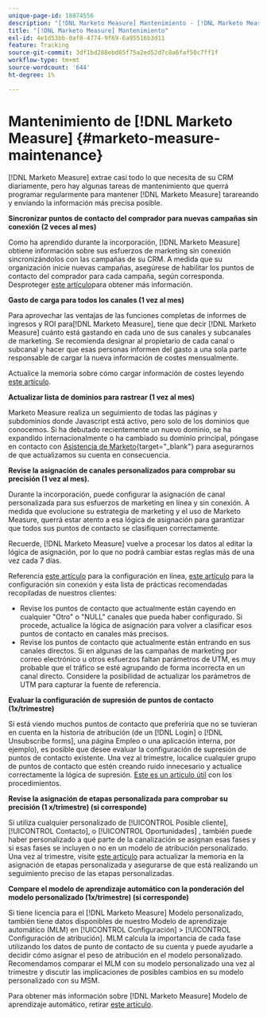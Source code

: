 ```yaml
---
unique-page-id: 18874556
description: "[!DNL Marketo Measure] Mantenimiento - [!DNL Marketo Measure] - Documentación del producto"
title: "[!DNL Marketo Measure] Mantenimiento"
exl-id: 4e1d53bb-0af8-4774-9f69-6a95516b3d11
feature: Tracking
source-git-commit: 3df1bd288ebd65f75a2ed52d7c8a6faf50c7ff1f
workflow-type: tm+mt
source-wordcount: '644'
ht-degree: 1%

---
```


# Mantenimiento de [!DNL Marketo Measure] {#marketo-measure-maintenance}

[!DNL Marketo Measure] extrae casi todo lo que necesita de su CRM diariamente, pero hay algunas tareas de mantenimiento que querrá programar regularmente para mantener [!DNL Marketo Measure] tarareando y enviando la información más precisa posible.

**Sincronizar puntos de contacto del comprador para nuevas campañas sin conexión (2 veces al mes)**

Como ha aprendido durante la incorporación, [!DNL Marketo Measure] obtiene información sobre sus esfuerzos de marketing sin conexión sincronizándolos con las campañas de su CRM. A medida que su organización inicie nuevas campañas, asegúrese de habilitar los puntos de contacto del comprador para cada campaña, según corresponda. Desproteger [este artículo](/help/channel-tracking-and-setup/offline-channels/deprecated-processes/syncing-offline-campaigns.md)para obtener más información.

**Gasto de carga para todos los canales (1 vez al mes)**

Para aprovechar las ventajas de las funciones completas de informes de ingresos y ROI para[!DNL Marketo Measure], tiene que decir [!DNL Marketo Measure] cuánto está gastando en cada uno de sus canales y subcanales de marketing. Se recomienda designar al propietario de cada canal o subcanal y hacer que esas personas informen del gasto a una sola parte responsable de cargar la nueva información de costes mensualmente.

Actualice la memoria sobre cómo cargar información de costes leyendo [este artículo](/help/marketing-spend/spend-management/marketing-channel-costs.md).

**Actualizar lista de dominios para rastrear (1 vez al mes)**

Marketo Measure realiza un seguimiento de todas las páginas y subdominios donde Javascript está activo, pero solo de los dominios que conocemos. Si ha debutado recientemente un nuevo dominio, se ha expandido internacionalmente o ha cambiado su dominio principal, póngase en contacto con [Asistencia de Marketo](https://nation.marketo.com/t5/support/ct-p/Support){target="_blank"} para asegurarnos de que actualizamos su cuenta en consecuencia.

**Revise la asignación de canales personalizados para comprobar su precisión (1 vez al mes).**

Durante la incorporación, puede configurar la asignación de canal personalizada para sus esfuerzos de marketing en línea y sin conexión. A medida que evolucione su estrategia de marketing y el uso de Marketo Measure, querrá estar atento a esa lógica de asignación para garantizar que todos sus puntos de contacto se clasifiquen correctamente.

Recuerde, [!DNL Marketo Measure] vuelve a procesar los datos al editar la lógica de asignación, por lo que no podrá cambiar estas reglas más de una vez cada 7 días.

Referencia [este artículo](/help/channel-tracking-and-setup/online-channels/online-custom-channel-setup.md) para la configuración en línea, [este artículo](/help/channel-tracking-and-setup/offline-channels/offline-custom-channel-setup.md) para la configuración sin conexión y esta lista de prácticas recomendadas recopiladas de nuestros clientes:

* Revise los puntos de contacto que actualmente están cayendo en cualquier &quot;Otro&quot; o &quot;NULL&quot; canales que pueda haber configurado. Si procede, actualice la lógica de asignación para volver a clasificar esos puntos de contacto en canales más precisos.
* Revise los puntos de contacto que actualmente están entrando en sus canales directos. Si en algunas de las campañas de marketing por correo electrónico u otros esfuerzos faltan parámetros de UTM, es muy probable que el tráfico se esté agrupando de forma incorrecta en un canal directo. Considere la posibilidad de actualizar los parámetros de UTM para capturar la fuente de referencia.

**Evaluar la configuración de supresión de puntos de contacto (1x/trimestre)**

Si está viendo muchos puntos de contacto que preferiría que no se tuvieran en cuenta en la historia de atribución (de un [!DNL Login] o [!DNL Unsubscribe forms], una página Empleo o una aplicación interna, por ejemplo), es posible que desee evaluar la configuración de supresión de puntos de contacto existente. Una vez al trimestre, localice cualquier grupo de puntos de contacto que estén creando ruido innecesario y actualice correctamente la lógica de supresión. [Este es un artículo útil](/help/advanced-marketo-measure-features/touchpoint-settings/touchpoint-removal-and-touchpoint-suppression.md)  con los procedimientos.

**Revise la asignación de etapas personalizada para comprobar su precisión (1 x/trimestre) (si corresponde)**

Si utiliza cualquier personalizado de [!UICONTROL Posible cliente], [!UICONTROL Contacto], o [!UICONTROL Oportunidades] , también puede haber personalizado a qué parte de la canalización se asignan esas fases y si esas fases se incluyen o no en un modelo de atribución personalizado. Una vez al trimestre, visite [este artículo](/help/advanced-marketo-measure-features/custom-attribution-models/custom-attribution-model-and-setup.md) para actualizar la memoria en la asignación de etapas personalizada y asegurarse de que está realizando un seguimiento preciso de las etapas personalizadas.

**Compare el modelo de aprendizaje automático con la ponderación del modelo personalizado (1x/trimestre) (si corresponde)**

Si tiene licencia para el [!DNL Marketo Measure] Modelo personalizado, también tiene datos disponibles de nuestro Modelo de aprendizaje automático (MLM) en [!UICONTROL Configuración] > [!UICONTROL Configuración de atribución]. MLM calcula la importancia de cada fase utilizando los datos de punto de contacto de su cuenta y puede ayudarle a decidir cómo asignar el peso de atribución en el modelo personalizado. Recomendamos comparar el MLM con su modelo personalizado una vez al trimestre y discutir las implicaciones de posibles cambios en su modelo personalizado con su MSM.

Para obtener más información sobre [!DNL Marketo Measure] Modelo de aprendizaje automático, retirar [este artículo](/help/advanced-marketo-measure-features/custom-attribution-models/machine-learning-model-faq.md).
